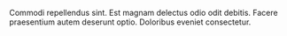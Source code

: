 Commodi repellendus sint. Est magnam delectus odio odit debitis. Facere praesentium autem deserunt optio. Doloribus eveniet consectetur.